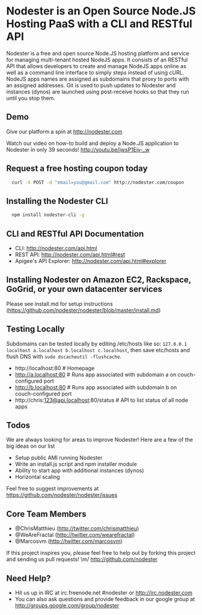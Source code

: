 # Nodester is an Open Source Node.JS Hosting PaaS with a CLI and RESTful API

Nodester is a free and open source Node.JS hosting platform and service for managing multi-tenant hosted NodeJS apps.  It consists of an RESTful API that allows developers to create and manage NodeJS apps online as well as a command line interface to simply steps instead of using cURL.  NodeJS apps names are assigned as subdomains that proxy to ports with an assigned addresses.  Git is used to push updates to Nodester and instances (dynos) are launched using post-receive hooks so that they run until you stop them.

## Demo

Give our platform a spin at http://nodester.com

Watch our video on how-to build and deploy a Node.JS application to Nodester in only 39 seconds!
http://youtu.be/jwsP1Ejv-_w

## Request a free hosting coupon today

``` bash
  curl -X POST -d "email=you@gmail.com" http://nodester.com/coupon
```

## Installing the Nodester CLI

``` bash
  npm install nodester-cli -g
``` 

## CLI and RESTful API Documentation

* CLI: http://nodester.com/api.html
* REST API: http://nodester.com/api.html#rest
* Apigee's API Explorer: http://nodester.com/api.html#explorer

## Installing Nodester on Amazon EC2, Rackspace, GoGrid, or your own datacenter services

Please see install.md for setup instructions (https://github.com/nodester/nodester/blob/master/install.md)

## Testing Locally

Subdomains can be tested locally by editing /etc/hosts like so: `127.0.0.1	localhost a.localhost b.localhost c.localhost`,
then save etc/hosts and flush DNS with  `sudo dscacheutil -flushcache`.

*  http://localhost:80 # Homepage
*  http://a.localhost:80 # Runs app associated with subdomain a on couch-configured port
*  http://b.localhost:80 # Runs app associated with subdomain b on couch-configured port
*  http://chris:123@api.localhost:80/status # API to list status of all node apps

## Todos

We are always looking for areas to improve Nodester!  Here are a few of the big ideas on our list

* Setup public AMI running Nodester
* Write an install.js script and npm installer module
* Ability to start app with additional instances (dynos)
* Horizontal scaling

Feel free to suggest improvements at https://github.com/nodester/nodester/issues

## Core Team Members

* @ChrisMatthieu (http://twitter.com/chrismatthieu)
* @WeAreFractal (http://twitter.com/wearefractal)
* @Marcosvm (http://twitter.com/marcosvm)

If this project inspires you, please feel free to help out by forking this project and sending us pull requests! \m/
http://github.com/nodester

## Need Help?

* Hit us up in IRC at irc.freenode.net #nodester or http://irc.nodester.com
* You can also ask questions and provide feedback in our google group at http://groups.google.com/group/nodester


